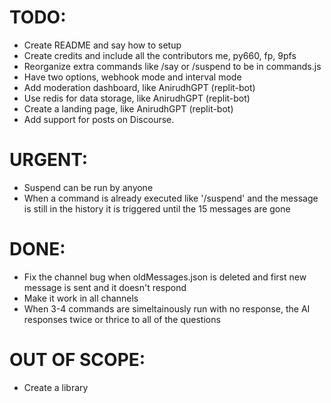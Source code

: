 # TODO:

- Create README and say how to setup
- Create credits and include all the contributors me, py660, fp, 9pfs
- Reorganize extra commands like /say or /suspend to be in commands.js
- Have two options, webhook mode and interval mode
- Add moderation dashboard, like AnirudhGPT (replit-bot)
- Use redis for data storage, like AnirudhGPT (replit-bot)
- Create a landing page, like AnirudhGPT (replit-bot)
- Add support for posts on Discourse.

# URGENT:
- Suspend can be run by anyone
- When a command is already executed like '/suspend' and the message is still in the history it is triggered until the 15 messages are gone

# DONE:
- Fix the channel bug when oldMessages.json is deleted and first new message is sent and it doesn't respond
- Make it work in all channels
- When 3-4 commands are simeltainously run with no response, the AI responses twice or thrice to all of the questions

# OUT OF SCOPE:
- Create a library